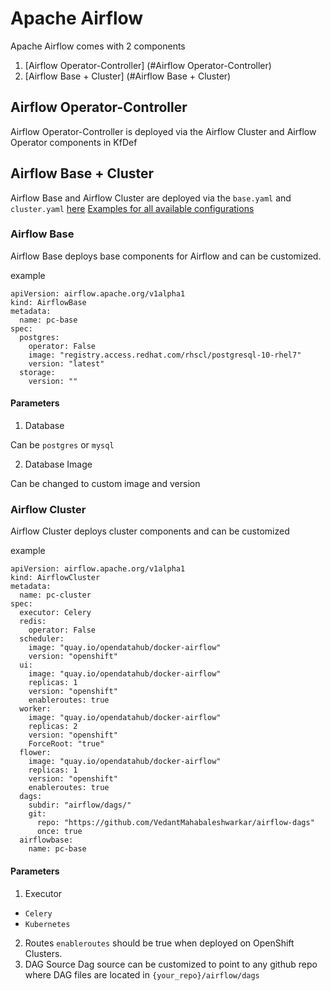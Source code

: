 # Apache Airflow
Apache Airflow comes with 2 components
1. [Airflow Operator-Controller] (#Airflow Operator-Controller)
1. [Airflow Base + Cluster] (#Airflow Base + Cluster)

## Airflow Operator-Controller

Airflow Operator-Controller is deployed via the Airflow Cluster and Airflow Operator components in KfDef

## Airflow Base + Cluster

Airflow Base and Airflow Cluster are deployed via the `base.yaml` and `cluster.yaml` [here](https://github.com/VedantMahabaleshwarkar/odh-manifests/tree/dev/airflow/example-celery/base)
[Examples for all available configurations](https://github.com/opendatahub-io/airflow-on-k8s-operator/tree/master/hack/sample)

### Airflow Base

Airflow Base deploys base components for Airflow and can be customized.

example
```
apiVersion: airflow.apache.org/v1alpha1
kind: AirflowBase
metadata:
  name: pc-base
spec:
  postgres:
    operator: False
    image: "registry.access.redhat.com/rhscl/postgresql-10-rhel7"
    version: "latest"
  storage:
    version: ""
```
#### Parameters

1. Database

Can be `postgres` or `mysql`

2. Database Image

Can be changed to custom image and version

### Airflow Cluster

Airflow Cluster deploys cluster components and can be customized

example
```
apiVersion: airflow.apache.org/v1alpha1
kind: AirflowCluster
metadata:
  name: pc-cluster
spec:
  executor: Celery
  redis:
    operator: False
  scheduler:
    image: "quay.io/opendatahub/docker-airflow"
    version: "openshift"
  ui:
    image: "quay.io/opendatahub/docker-airflow"
    replicas: 1
    version: "openshift"
    enableroutes: true
  worker:
    image: "quay.io/opendatahub/docker-airflow"
    replicas: 2
    version: "openshift"
    ForceRoot: "true"
  flower:
    image: "quay.io/opendatahub/docker-airflow"
    replicas: 1
    version: "openshift"
    enableroutes: true
  dags:
    subdir: "airflow/dags/"
    git:
      repo: "https://github.com/VedantMahabaleshwarkar/airflow-dags"
      once: true
  airflowbase:
    name: pc-base
```

#### Parameters

1. Executor
  * `Celery`
  * `Kubernetes`
2. Routes
`enableroutes` should be true when deployed on OpenShift Clusters.
3. DAG Source
Dag source can be customized to point to any github repo where DAG files are located in `{your_repo}/airflow/dags`
